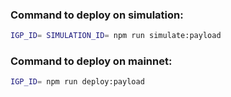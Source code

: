 ### Command to deploy on simulation:
```bash
IGP_ID= SIMULATION_ID= npm run simulate:payload
```

### Command to deploy on mainnet:
```bash
IGP_ID= npm run deploy:payload
```